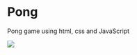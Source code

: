 # Pong
Pong game using html, css and JavaScript

![](https://media.giphy.com/media/ekqKQDLHsVMjcqIJqS/giphy.gif)
